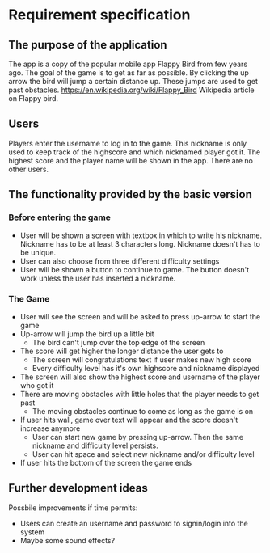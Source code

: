 # Requirement specification

## The purpose of the application

The app is a copy of the popular mobile app Flappy Bird from few years ago. The goal of the game is to get as far as possible. By clicking the up arrow the bird will jump a certain distance up. These jumps are used to get past obstacles. <https://en.wikipedia.org/wiki/Flappy_Bird> Wikipedia article on Flappy bird.

## Users

Players enter the username to log in to the game. This nickname is only used to keep track of the highscore and which nicknamed player got it. The highest score and the player name will be shown in the app. There are no other users.

## The functionality provided by the basic version

### Before entering the game

- User will be shown a screen with textbox in which to write his nickname. Nickname has to be at least 3 characters long. Nickname doesn't has to be unique.
- User can also choose from three different difficulty settings
- User will be shown a button to continue to game. The button doesn't work unless the user has inserted a nickname.

### The Game

- User will see the screen and will be asked to press up-arrow to start the game
- Up-arrow will jump the bird up a little bit
   - The bird can't jump over the top edge of the screen
- The score will get higher the longer distance the user gets to
   - The screen will congratulations text if user makes new high score
   - Every difficulty level has it's own highscore and nickname displayed
- The screen will also show the highest score and username of the player who got it
- There are moving obstacles with little holes that the player needs to get past
   - The moving obstacles continue to come as long as the game is on
- If user hits wall, game over text will appear and the score doesn't increase anymore
   - User can start new game by pressing up-arrow. Then the same nickname and difficulty level persists.
   - User can hit space and select new nickname and/or difficulty level
- If user hits the bottom of the screen the game ends

## Further development ideas

Possbile improvements if time permits:

- Users can create an username and password to signin/login into the system
- Maybe some sound effects?
